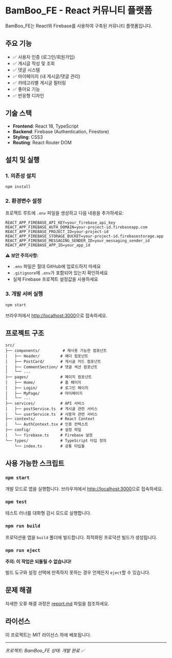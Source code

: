 # BamBoo_FE - React 커뮤니티 플랫폼

BamBoo_FE는 React와 Firebase를 사용하여 구축된 커뮤니티 플랫폼입니다.

## 주요 기능

- ✅ 사용자 인증 (로그인/회원가입)
- ✅ 게시글 작성 및 조회
- ✅ 댓글 시스템
- ✅ 마이페이지 (내 게시글/댓글 관리)
- ✅ 카테고리별 게시글 필터링
- ✅ 좋아요 기능
- ✅ 반응형 디자인

## 기술 스택

- **Frontend**: React 18, TypeScript
- **Backend**: Firebase (Authentication, Firestore)
- **Styling**: CSS3
- **Routing**: React Router DOM

## 설치 및 실행

### 1. 의존성 설치
```bash
npm install
```

### 2. 환경변수 설정
프로젝트 루트에 `.env` 파일을 생성하고 다음 내용을 추가하세요:

```env
REACT_APP_FIREBASE_API_KEY=your_firebase_api_key
REACT_APP_FIREBASE_AUTH_DOMAIN=your-project-id.firebaseapp.com
REACT_APP_FIREBASE_PROJECT_ID=your-project-id
REACT_APP_FIREBASE_STORAGE_BUCKET=your-project-id.firebasestorage.app
REACT_APP_FIREBASE_MESSAGING_SENDER_ID=your_messaging_sender_id
REACT_APP_FIREBASE_APP_ID=your_app_id
```

**⚠️ 보안 주의사항:**
- `.env` 파일은 절대 GitHub에 업로드하지 마세요
- `.gitignore`에 `.env`가 포함되어 있는지 확인하세요
- 실제 Firebase 프로젝트 설정값을 사용하세요

### 3. 개발 서버 실행
```bash
npm start
```

브라우저에서 [http://localhost:3000](http://localhost:3000)으로 접속하세요.

## 프로젝트 구조

```
src/
├── components/          # 재사용 가능한 컴포넌트
│   ├── Header/         # 헤더 컴포넌트
│   ├── PostCard/       # 게시글 카드 컴포넌트
│   ├── CommentSection/ # 댓글 섹션 컴포넌트
│   └── ...
├── pages/              # 페이지 컴포넌트
│   ├── Home/           # 홈 페이지
│   ├── Login/          # 로그인 페이지
│   ├── MyPage/         # 마이페이지
│   └── ...
├── services/           # API 서비스
│   ├── postService.ts  # 게시글 관련 서비스
│   └── userService.ts  # 사용자 관련 서비스
├── contexts/           # React Context
│   └── AuthContext.tsx # 인증 컨텍스트
├── config/             # 설정 파일
│   └── firebase.ts     # Firebase 설정
└── types/              # TypeScript 타입 정의
    └── index.ts        # 공통 타입들
```

## 사용 가능한 스크립트

### `npm start`
개발 모드로 앱을 실행합니다.
브라우저에서 [http://localhost:3000](http://localhost:3000)으로 접속하세요.

### `npm test`
테스트 러너를 대화형 감시 모드로 실행합니다.

### `npm run build`
프로덕션용 앱을 `build` 폴더에 빌드합니다.
최적화된 프로덕션 빌드가 생성됩니다.

### `npm run eject`
**주의: 이 작업은 되돌릴 수 없습니다!**

빌드 도구와 설정 선택에 만족하지 못하는 경우 언제든지 `eject`할 수 있습니다.

## 문제 해결

자세한 오류 해결 과정은 [report.md](./report.md) 파일을 참조하세요.

## 라이선스

이 프로젝트는 MIT 라이선스 하에 배포됩니다.

---

*프로젝트: BamBoo_FE*
*상태: 개발 완료 ✅*
